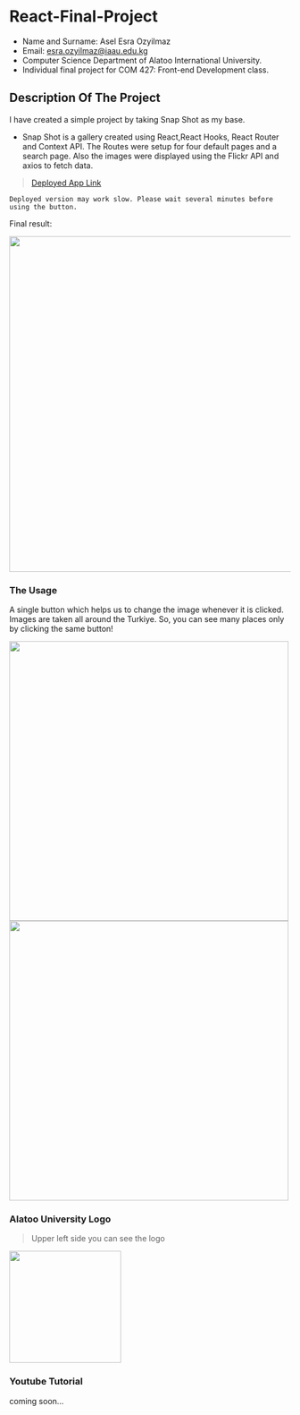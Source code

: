 React-Final-Project
==================================================================

- Name and Surname: Asel Esra Ozyilmaz
- Email: esra.ozyilmaz@iaau.edu.kg
- Computer Science Department of Alatoo International University.
- Individual final project for COM 427: Front-end Development class.

## Description Of The Project

I have created a simple project by taking Snap Shot as my base.

- Snap Shot is a gallery created using React,React Hooks, React Router and Context API. The Routes were setup for four default pages and a search page. Also the images were displayed using the Flickr API and axios to fetch data.

> [Deployed App Link](https://front-end-final-project-nef5p7zx1-aselesra.vercel.app/)

`Deployed version may work slow. Please wait several minutes before using the button.`

Final result:

<img src="https://user-images.githubusercontent.com/64264345/207440192-8d63f02f-36a7-40cc-ad48-57c44fa9f44b.png" width="600">

### The Usage

A single button which helps us to change the image whenever it is clicked. Images are taken all around the Turkiye. So, you can see many places only by clicking the same button!

<img src="https://user-images.githubusercontent.com/64264345/207440164-0f8fd1be-fefb-40c6-918d-34d26984321f.png" width="500"> <img src="https://user-images.githubusercontent.com/64264345/207440197-6ee9aa36-e9fb-4525-95c6-9880acfb3c9c.png" width="500">


### Alatoo University Logo

> Upper left side you can see the logo

<img src="https://user-images.githubusercontent.com/64264345/207441686-bf99caa5-66a8-4bfc-bc46-1211191cf9fe.png" width="200">


### Youtube Tutorial

coming soon...



